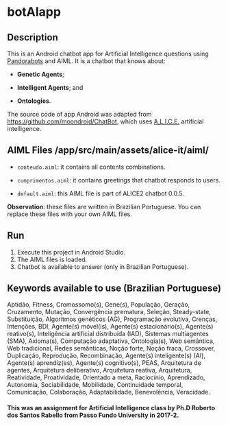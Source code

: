# botAIapp

## Description

This is an Android chatbot app for Artificial Intelligence questions using [Pandorabots](https://playground.pandorabots.com/home.html) and AIML. 
It is a chatbot that knows about:

- **Genetic Agents**;

- **Intelligent Agents**; and 

- **Ontologies**. 

The source code of app Android was adapted from https://github.com/moondroid/ChatBot, which uses [A.L.I.C.E.](http://www.alicebot.org/about.html) artificial intelligence.


## AIML Files /app/src/main/assets/alice-it/aiml/

- ```conteudo.aiml```: it contains all contents combinations.

- ```cumprimentos.aiml```: it contains greetings that chatbot responds to users.

- ```default.aiml```: this AIML file is part of ALICE2 chatbot 0.0.5.

**Observation**: these files are written in Brazilian Portuguese. You can replace these files with your own AIML files.

## Run

1. Execute this project in Android Studio.
2. The AIML files is loaded.
3. Chatbot is available to answer (only in Brazilian Portuguese).

## Keywords available to use (Brazilian Portuguese)

Aptidão, Fitness, Cromossomo(s), Gene(s), População, Geração, Cruzamento, Mutação, Convergência prematura, Seleção, Steady-state, Substituição, Algoritmos genéticos (AG), Programação evolutiva, Crenças, Intenções, BDI, Agente(s) móvel(is), Agente(s) estacionário(s), Agente(s) reativo(s), Inteligência artificial distribuída (IAD), Sistemas multiagentes (SMA), Axioma(s), Computação adaptativa, Ontologia(s), Web semântica, Web tradicional, Redes semânticas, Noção forte, Noção fraca, Crossover, Duplicação, Reprodução,  Recombinação, Agente(s) inteligente(s) (AI), Agente(s) aprendiz(es), Agente(s) cognitivo(s), PEAS, Arquitetura de agentes, Arquitetura deliberativo, Arquitetura reativa, Arquitetura, Reatividade, Proatividade, Orientado a meta, Raciocínio, Aprendizado, Autonomia, Sociabilidade, Mobilidade, Continuidade temporal, Comunicação, Colaboração, Adaptabilidade, Benevolência, Veracidade.


#### This was an assignment for Artificial Intelligence class by Ph.D Roberto dos Santos Rabello from Passo Fundo University in 2017-2.
